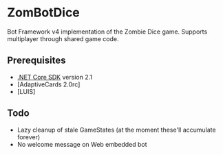 # ZomBotDice
Bot Framework v4 implementation of the Zombie Dice game. Supports multiplayer through shared game code.

## Prerequisites

- [.NET Core SDK](https://dotnet.microsoft.com/download) version 2.1
- [AdaptiveCards 2.0rc]
- [LUIS]

## Todo

- Lazy cleanup of stale GameStates (at the moment these'll accumulate forever)
- No welcome message on Web embedded bot


